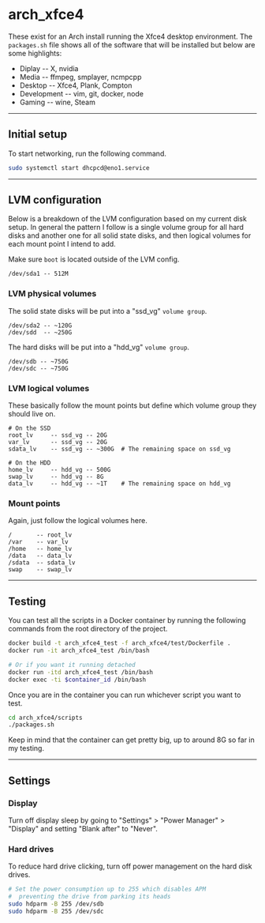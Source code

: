 # arch_xfce4

These exist for an Arch install running the Xfce4 desktop environment. The `packages.sh` file shows all of the
software that will be installed but below are some highlights:

* Diplay -- X, nvidia
* Media -- ffmpeg, smplayer, ncmpcpp
* Desktop -- Xfce4, Plank, Compton
* Development -- vim, git, docker, node
* Gaming -- wine, Steam

---

## Initial setup

To start networking, run the following command.

```bash
sudo systemctl start dhcpcd@eno1.service
```

---

## LVM configuration

Below is a breakdown of the LVM configuration based on my current disk setup. In general the pattern I follow
is a single volume group for all hard disks and another one for all solid state disks, and then logical volumes
for each mount point I intend to add.

Make sure `boot` is located outside of the LVM config.

```
/dev/sda1 -- 512M
```

### LVM physical volumes

The solid state disks will be put into a "ssd_vg" `volume group`.

```
/dev/sda2 -- ~120G
/dev/sdd  -- ~250G
```

The hard disks will be put into a "hdd_vg" `volume group`.

```
/dev/sdb -- ~750G
/dev/sdc -- ~750G
```

### LVM logical volumes

These basically follow the mount points but define which volume group they should live on.

```
# On the SSD
root_lv     -- ssd_vg -- 20G
var_lv      -- ssd_vg -- 20G
sdata_lv    -- ssd_vg -- ~300G  # The remaining space on ssd_vg

# On the HDD
home_lv     -- hdd_vg -- 500G
swap_lv     -- hdd_vg -- 8G
data_lv     -- hdd_vg -- ~1T    # The remaining space on hdd_vg
```

### Mount points

Again, just follow the logical volumes here.

```
/       -- root_lv
/var    -- var_lv
/home   -- home_lv
/data   -- data_lv
/sdata  -- sdata_lv
swap    -- swap_lv
```

---

## Testing

You can test all the scripts in a Docker container by running the following commands from the root directory of the project.

```bash
docker build -t arch_xfce4_test -f arch_xfce4/test/Dockerfile .
docker run -it arch_xfce4_test /bin/bash

# Or if you want it running detached
docker run -itd arch_xfce4_test /bin/bash
docker exec -ti $container_id /bin/bash
```

Once you are in the container you can run whichever script you want to test.

```bash
cd arch_xfce4/scripts
./packages.sh
```

Keep in mind that the container can get pretty big, up to around 8G so far in my testing.

---

## Settings

### Display

Turn off display sleep by going to "Settings" > "Power Manager" > "Display" and setting "Blank after" to "Never".

### Hard drives

To reduce hard drive clicking, turn off power management on the hard disk drives.

```bash
# Set the power consumption up to 255 which disables APM
#  preventing the drive from parking its heads
sudo hdparm -B 255 /dev/sdb
sudo hdparm -B 255 /dev/sdc
```
